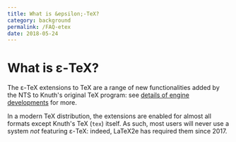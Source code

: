 ```yaml
---
title: What is &epsilon;-TeX?
category: background
permalink: /FAQ-etex
date: 2018-05-24
---
```


# What is &epsilon;-TeX?

The &epsilon;-TeX extensions to TeX are a range of new functionalities
added by the NTS to Knuth's original TeX program: see [details of
engine developments](FAQ-enginedev) for more.

In a modern TeX distribution, the extensions are enabled for almost all formats
except Knuth's TeX (`tex`) itself. As such, most users will never use a
system _not_ featuring &epsilon;-TeX: indeed, LaTeX2e has required them since
2017.


